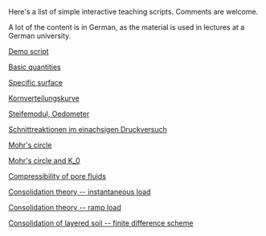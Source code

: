 Here's a list of simple interactive teaching scripts. Comments are welcome.

A lot of the content is in German, as the material is used in lectures at a German university.


[Demo script](demo_script.html)

[Basic quantities](basic_quantities.html)

[Specific surface](grain_size_demo.html)

[Kornverteilungskurve](kornverteilungskurve.html)

[Steifemodul, Oedometer](Steifemodul.html)

[Schnittreaktionen im einachsigen Druckversuch](Schnittreaktionen.html)

[Mohr's circle](Mohrs_circle.html)

[Mohr's circle and K_0](Mohrs_circle_K0.html)

[Compressibility of pore fluids](compressibility_pore_fluid.html)

[Consolidation theory -- instantaneous load](consolidation_analytical.html)

[Consolidation theory -- ramp load](consolidation_analytical_ramp.html)

[Consolidation of layered soil -- finite difference scheme](Terzaghi_FD.html)

